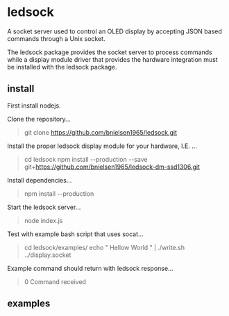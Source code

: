# ledsock

A socket server used to control an OLED display by
accepting JSON based commands through a Unix socket.

The ledsock package provides the socket server to
process commands while a display module driver that
provides the hardware integration must be installed
with the ledsock package.

## install

First install nodejs.

Clone the repository...
> git clone https://github.com/bnielsen1965/ledsock.git

Install the proper ledsock display module for your hardware, I.E. ...
> cd ledsock
> npm install --production --save git+https://github.com/bnielsen1965/ledsock-dm-ssd1306.git

Install dependencies...
> npm install --production

Start the ledsock server...
> node index.js

Test with example bash script that uses socat...
> cd ledsock/examples/
> echo "   Hellow World   " | ./write.sh ../display.socket

Example command should return with ledsock response...
> 0 Command received

## examples
